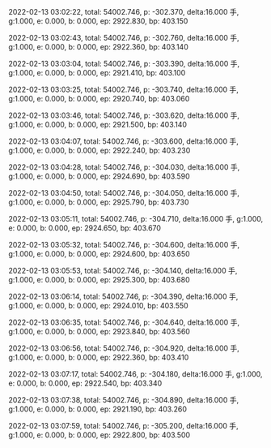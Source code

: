 2022-02-13 03:02:22, total: 54002.746, p: -302.370, delta:16.000 手, g:1.000, e: 0.000, b: 0.000, ep: 2922.830, bp: 403.150

2022-02-13 03:02:43, total: 54002.746, p: -302.760, delta:16.000 手, g:1.000, e: 0.000, b: 0.000, ep: 2922.360, bp: 403.140

2022-02-13 03:03:04, total: 54002.746, p: -303.390, delta:16.000 手, g:1.000, e: 0.000, b: 0.000, ep: 2921.410, bp: 403.100

2022-02-13 03:03:25, total: 54002.746, p: -303.740, delta:16.000 手, g:1.000, e: 0.000, b: 0.000, ep: 2920.740, bp: 403.060

2022-02-13 03:03:46, total: 54002.746, p: -303.620, delta:16.000 手, g:1.000, e: 0.000, b: 0.000, ep: 2921.500, bp: 403.140

2022-02-13 03:04:07, total: 54002.746, p: -303.600, delta:16.000 手, g:1.000, e: 0.000, b: 0.000, ep: 2922.240, bp: 403.230

2022-02-13 03:04:28, total: 54002.746, p: -304.030, delta:16.000 手, g:1.000, e: 0.000, b: 0.000, ep: 2924.690, bp: 403.590

2022-02-13 03:04:50, total: 54002.746, p: -304.050, delta:16.000 手, g:1.000, e: 0.000, b: 0.000, ep: 2925.790, bp: 403.730

2022-02-13 03:05:11, total: 54002.746, p: -304.710, delta:16.000 手, g:1.000, e: 0.000, b: 0.000, ep: 2924.650, bp: 403.670

2022-02-13 03:05:32, total: 54002.746, p: -304.600, delta:16.000 手, g:1.000, e: 0.000, b: 0.000, ep: 2924.600, bp: 403.650

2022-02-13 03:05:53, total: 54002.746, p: -304.140, delta:16.000 手, g:1.000, e: 0.000, b: 0.000, ep: 2925.300, bp: 403.680

2022-02-13 03:06:14, total: 54002.746, p: -304.390, delta:16.000 手, g:1.000, e: 0.000, b: 0.000, ep: 2924.010, bp: 403.550

2022-02-13 03:06:35, total: 54002.746, p: -304.640, delta:16.000 手, g:1.000, e: 0.000, b: 0.000, ep: 2923.840, bp: 403.560

2022-02-13 03:06:56, total: 54002.746, p: -304.920, delta:16.000 手, g:1.000, e: 0.000, b: 0.000, ep: 2922.360, bp: 403.410

2022-02-13 03:07:17, total: 54002.746, p: -304.180, delta:16.000 手, g:1.000, e: 0.000, b: 0.000, ep: 2922.540, bp: 403.340

2022-02-13 03:07:38, total: 54002.746, p: -304.890, delta:16.000 手, g:1.000, e: 0.000, b: 0.000, ep: 2921.190, bp: 403.260

2022-02-13 03:07:59, total: 54002.746, p: -305.200, delta:16.000 手, g:1.000, e: 0.000, b: 0.000, ep: 2922.800, bp: 403.500
